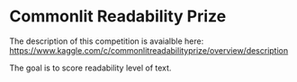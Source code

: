 # Commonlit Readability Prize

The description of this competition is avaialble here: https://www.kaggle.com/c/commonlitreadabilityprize/overview/description

The goal is to score readability level of text.
